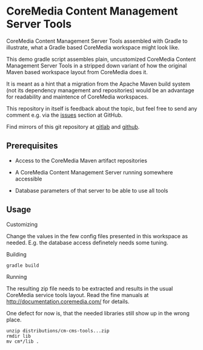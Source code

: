 # CoreMedia Content Management Server Tools

CoreMedia Content Management Server Tools assembled with Gradle to illustrate,
what a Gradle based CoreMedia workspace might look like.

This demo gradle script assembles plain, uncustomized CoreMedia Content 
Management  Server Tools in a stripped down variant of how the original Maven 
based workspace layout from CoreMedia does it.

It is meant as a hint that a migration from the Apache Maven build system (not 
its dependency management and repositories) would be an advantage for 
readability and maintence of CoreMedia workspaces.

This repository in itself is feedback about the topic, but feel free to send
any comment e.g. via the [issues][issues] section at GitHub.

Find mirrors of this git repository at [gitlab][gitlab] and [github][github].


## Prerequisites

- Access to the CoreMedia Maven artifact repositories

- A CoreMedia Content Management Server running somewhere accessible

- Database parameters of that server to be able to use all tools


## Usage

Customizing

Change the values in the few config files presented in this workspace as needed. 
E.g. the database access definetely needs some tuning. 

Building

```
gradle build
```

Running

The resulting zip file needs to be extracted and results in the usual CoreMedia
service tools layout. Read the fine manuals at http://documentation.coremedia.com/
for details.

One defect for now is, that the needed libraries still show up in the wrong place.

```
unzip distributions/cm-cms-tools...zip
rmdir lib
mv cm*/lib .
```


[issues]: https://github.com/mgoellnitz/cm-cms-tools/issues
[github]: https://github.com/mgoellnitz/cm-cms-tools
[gitlab]: https://gitlab.com/mgoellnitz/cm-cms-tools
